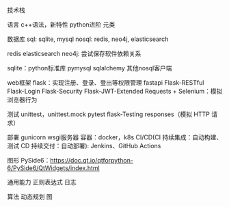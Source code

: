技术栈

语言
c++语法，新特性
python进阶 元类

数据库
sql: sqlite, mysql
nosql: redis, neo4j, elasticsearch

redis
elasticsearch
neo4j: 尝试保存软件依赖关系

sqlite：python标准库
pymysql
sqlalchemy
其他nosql客户端

web框架
flask：实现注册、登录、登出等权限管理
fastapi
Flask-RESTful 
Flask-Login
Flask-Security
Flask-JWT-Extended
Requests + Selenium：模拟浏览器行为

测试
unittest，unittest.mock
pytest
flask-Testing
responses（模拟 HTTP 请求）

部署
gunicorn wsgi服务器
容器：docker，k8s
CI/CD(CI 持续集成：自动构建、测试  CD 持续交付：自动部署):  Jenkins、GitHub Actions

图形
PySide6：https://doc.qt.io/qtforpython-6/PySide6/QtWidgets/index.html

通用能力
正则表达式
日志

算法
动态规划
图

